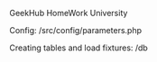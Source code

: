 GeekHub HomeWork University

Config:
/src/config/parameters.php

Creating tables and load fixtures:
/db
